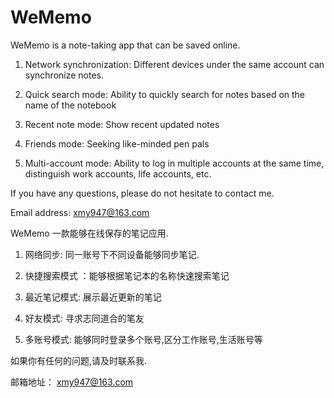 # WeMemo

WeMemo is a note-taking app that can be saved online.

1. Network synchronization: Different devices under the same account can synchronize notes.

2. Quick search mode: Ability to quickly search for notes based on the name of the notebook

3. Recent note mode: Show recent updated notes

4. Friends mode: Seeking like-minded pen pals

5. Multi-account mode: Ability to log in multiple accounts at the same time, distinguish work accounts, life accounts, etc.



If you have any questions, please do not hesitate to contact me.

Email address: xmy947@163.com



WeMemo  一款能够在线保存的笔记应用.

1.  网络同步: 同一账号下不同设备能够同步笔记.

2.  快捷搜索模式 ：能够根据笔记本的名称快速搜索笔记

3.  最近笔记模式:  展示最近更新的笔记

4.  好友模式: 寻求志同道合的笔友

5.  多账号模式:  能够同时登录多个账号,区分工作账号,生活账号等




如果你有任何的问题,请及时联系我.

邮箱地址： xmy947@163.com
